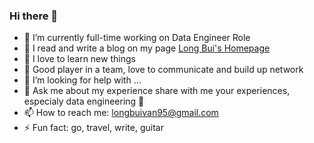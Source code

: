 ### Hi there 👋

<!--
**longbuivan/longbuivan** is a ✨ _special_ ✨ repository because its `README.md` (this file) appears on your GitHub profile.

Here are some ideas to get you started:

- 🔭 I’m currently working on ...
- 🌱 I’m currently learning ...
- 👯 I’m looking to collaborate on ...
- 🤔 I’m looking for help with ...
- 💬 Ask me about ...
- 📫 How to reach me: ...
- 😄 Pronouns: ...
- ⚡ Fun fact: ...
-->

- 🔭 I’m currently full-time working on Data Engineer Role
- :memo: I read and write a blog on my page [Long Bui's Homepage](https://longbuivan.github.io)
- 🌱 I love to learn new things 
- 👯 Good player in a team, love to communicate and build up network
- 🤔 I’m looking for help with ...
- 💬 Ask me about my experience share with me your experiences, especialy data engineering :tada:
- 📫 How to reach me: longbuivan95@gmail.com
- ⚡ Fun fact: go, travel, write, guitar

